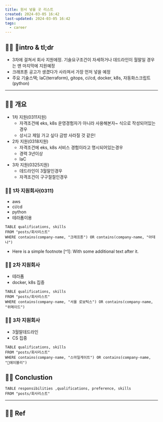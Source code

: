 ```yaml
---
title: 원서 넣을 곳 리스트
created: 2024-03-05 16:42
last-updated: 2024-03-05 16:42
tags:
  - career
---
```


## 👯‍♂️ intro & tl;dr

- 3차에 걸쳐서 회사 지원에정. 기술요구조건이 자세하거나 데드라인이 월말일 경우는 맨 마지막에 지원예정
- 크래프톤 공고가 생겼다가 사라져서 가장 먼저 넣을 예정
- 주요 기술스택; IaC(terraform), gitops, ci/cd, docker, k8s,  자동화스크립트(python)



--- 

## 👯‍♂️ 개요

- 1차 지원(0311지원)
	- 자격조건에 eks, k8s 운영경험자가 아니라 사용해본자~ 식으로 작성되어있는경우 
	- 상시고 제일 가고 싶다 금방 사라질 것 같은!
- 2차 지원(0318지원)
	- 자격조건에 eks, k8s 서비스 경험이라고 명시되어있는경우 
	- 경력 3년이상
	- IaC
- 3차 지원(0325지원)
	- 데드라인이 3월말인경우
	- 자격조건이 구구절절인경우 
	


### 👯‍♂️ 1차 지원회사(0311)

- aws
- ci/cd
- python
- 테라폼이용

```dataview
TABLE qualifications, skills
FROM "posts/회사리스트"
WHERE contains(company-name, "크래프톤") OR contains(company-name, "아데나")
```
- Here is a simple footnote [^1]:  With some additional text after it.

### 👯‍♂️ 2차 지원회사

- 테라폼
- docker, k8s 집중

```dataview
TABLE qualifications, skills
FROM "posts/회사리스트"
WHERE contains(company-name, "서울 로보틱스") OR contains(company-name, "위메이드")
```

### 👯‍♂️ 3차 지원회사

- 3월말데드라인
- CS 집중 

```dataview
TABLE qualifications, skills
FROM "posts/회사리스트"
WHERE contains(company-name, "스마일게이트") OR contains(company-name, "에이블리")
```

## 👯‍♂️ Conclustion


```dataview
TABLE responsibilities ,qualifications, preference, skills
FROM "posts/회사리스트"
```



--- 

## 👯‍♂️ Ref




